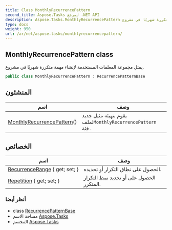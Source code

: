 ```yaml
---
title: Class MonthlyRecurrencePattern
second_title: Aspose.Tasks لمرجع .NET API
description: Aspose.Tasks.MonthlyRecurrencePattern فصل. يمثل مجموعة المعلمات المستخدمة لإنشاء مهمة متكررة شهريًا في مشروع.
type: docs
weight: 950
url: /ar/net/aspose.tasks/monthlyrecurrencepattern/
---
```

## MonthlyRecurrencePattern class

يمثل مجموعة المعلمات المستخدمة لإنشاء مهمة متكررة شهريًا في مشروع.

```csharp
public class MonthlyRecurrencePattern : RecurrencePatternBase
```

## المنشئون

| اسم | وصف |
| --- | --- |
| [MonthlyRecurrencePattern](monthlyrecurrencepattern/)() | يقوم بتهيئة مثيل جديد لملف`MonthlyRecurrencePattern` فئة . |

## الخصائص

| اسم | وصف |
| --- | --- |
| [RecurrenceRange](../../aspose.tasks/recurrencepatternbase/recurrencerange/) { get; set; } | الحصول على نطاق التكرار أو تحديده. |
| [Repetition](../../aspose.tasks/monthlyrecurrencepattern/repetition/) { get; set; } | الحصول على أو تحديد نمط التكرار المتكرر. |

### أنظر أيضا

* class [RecurrencePatternBase](../recurrencepatternbase/)
* مساحة الاسم [Aspose.Tasks](../../aspose.tasks/)
* المجسم [Aspose.Tasks](../../)


